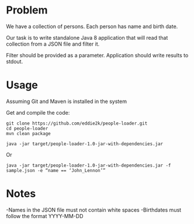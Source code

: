 Problem
=======

We have a collection of persons. Each person has name and birth date.

Our task is to write standalone Java 8 application that will read that collection from a JSON file and filter it.

Filter should be provided as a parameter. Application should write results to stdout.

Usage
=====
Assuming Git and Maven is installed in the system

Get and compile the code:
```
git clone https://github.com/eddie2k/people-loader.git
cd people-loader
mvn clean package
```

```
java -jar target/people-loader-1.0-jar-with-dependencies.jar
```

Or
```
java -jar target/people-loader-1.0-jar-with-dependencies.jar -f sample.json -e “name == ‘John_Lennon’”
```

Notes
=====
-Names in the JSON file must not contain white spaces
-Birthdates must follow the format YYYY-MM-DD
